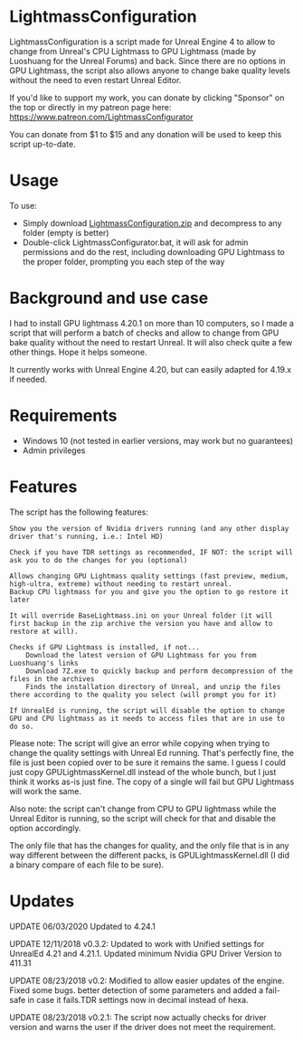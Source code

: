 # LightmassConfiguration
LightmassConfiguration is a script made for Unreal Engine 4 to allow to change from Unreal's CPU Lightmass to GPU Lightmass (made by Luoshuang for the Unreal Forums) and back. Since there are no options in GPU Lightmass, the script also allows anyone to change bake quality levels without the need to even restart Unreal Editor. 

If you'd like to support my work, you can donate by clicking "Sponsor" on the top or directly in my patreon page here: https://www.patreon.com/LightmassConfigurator

You can donate from $1 to $15 and any donation will be used to keep this script up-to-date.

# Usage
To use:
- Simply download [LightmassConfiguration.zip](https://github.com/sgeraldes/LightmassConfiguration/archive/master.zip) and decompress to any folder (empty is better)
- Double-click LightmassConfigurator.bat, it will ask for admin permissions and do the rest, including downloading GPU Lightmass to the proper folder, prompting you each step of the way

# Background and use case
I had to install GPU lightmass 4.20.1 on more than 10 computers, so I made a script that will perform a batch of checks and allow to change from GPU bake quality without the need to restart Unreal. It will also check quite a few other things. Hope it helps someone.

It currently works with Unreal Engine 4.20, but can easily adapted for 4.19.x if needed.

# Requirements
- Windows 10 (not tested in earlier versions, may work but no guarantees)
- Admin privileges

# Features
The script has the following features:

    Show you the version of Nvidia drivers running (and any other display driver that's running, i.e.: Intel HD)
    
    Check if you have TDR settings as recommended, IF NOT: the script will ask you to do the changes for you (optional)
    
    Allows changing GPU Lightmass quality settings (fast preview, medium, high-ultra, extreme) without needing to restart unreal.
    Backup CPU lightmass for you and give you the option to go restore it later
    
    It will override BaseLightmass.ini on your Unreal folder (it will first backup in the zip archive the version you have and allow to restore at will).
    
    Checks if GPU Lightmass is installed, if not...
        Download the latest version of GPU Lightmass for you from Luoshuang's links
        Download 7Z.exe to quickly backup and perform decompression of the files in the archives
        Finds the installation directory of Unreal, and unzip the files there according to the quality you select (will prompt you for it)
        
    If UnrealEd is running, the script will disable the option to change GPU and CPU lightmass as it needs to access files that are in use to do so.

Please note: The script will give an error while copying when trying to change the quality settings with Unreal Ed running. That's perfectly fine, the file is just been copied over to be sure it remains the same. I guess I could just copy GPULightmassKernel.dll instead of the whole bunch, but I just think it works as-is just fine. The copy of a single will fail but GPU Lightmass will work the same.

Also note: the script can't change from CPU to GPU lightmass while the Unreal Editor is running, so the script will check for that and disable the option accordingly.

The only file that has the changes for quality, and the only file that is in any way different between the different packs, is GPULightmassKernel.dll (I did a binary compare of each file to be sure).

# Updates
UPDATE 06/03/2020 Updated to 4.24.1

UPDATE 12/11/2018 v0.3.2: Updated to work with Unified settings for UnrealEd 4.21 and 4.21.1. Updated minimum Nvidia GPU Driver Version to 411.31

UPDATE 08/23/2018 v0.2: Modified to allow easier updates of the engine. Fixed some bugs. better detection of some parameters and added a fail-safe in case it fails.TDR settings now in decimal instead of hexa.

UPDATE 08/23/2018 v0.2.1: The script now actually checks for driver version and warns the user if the driver does not meet the requirement. 
